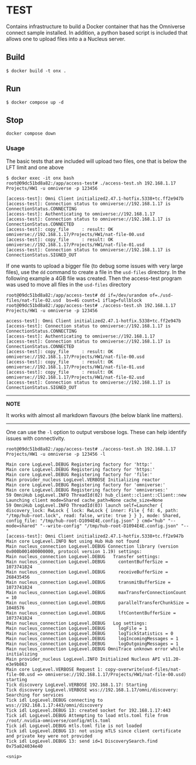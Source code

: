 # TEST
Contains infrastructure to build a Docker container that has the Omniverse connect sample installed. In addition, a python based script is included that allows one to upload files into a a Nucleus server.


## Build
```
$ docker build -t onx .
```

## Run
```
$ docker compose up -d
```

## Stop
```
docker compose down
```

### Usage
The basic tests that are included will upload two files, one that is below the LFT limit and one above
```
$ docker exec -it onx bash
root@09dc51bd8a82:/app/access-test# ./access-test.sh 192.168.1.17 Projects/HW1 -u omniverse -p 123456
```
```
[access-test]: Omni Client initialized2.47.1-hotfix.5338+tc.ff2e947b
[access-test]: Connection status to omniverse://192.168.1.17 is ConnectionStatus.CONNECTING
[access-test]: Authenticating to omniverse://192.168.1.17
[access-test]: Connection status to omniverse://192.168.1.17 is ConnectionStatus.CONNECTED
[access-test]: copy_file     : result: OK                   omniverse://192.168.1.17/Projects/HW1/nat-file-00.usd 
[access-test]: copy_file     : result: OK                   omniverse://192.168.1.17/Projects/HW1/nat-file-01.usd 
[access-test]: Connection status to omniverse://192.168.1.17 is ConnectionStatus.SIGNED_OUT
```
If one wants to upload a bigger file (to debug some issues with very large files), use the ```dd``` command to create a file in the ```usd-files``` directory. In the following example a 4GB file was created. Then the access-test program was used to move all files in the ```usd-files``` directory
```
root@09dc51bd8a82:/app/access-test# dd if=/dev/urandom of=./usd-files/nat-file-02.usd  bs=4G count=1 iflag=fullblock
root@09dc51bd8a82:/app/access-test# ./access-test.sh 192.168.1.17 Projects/HW1 -u omniverse -p 123456
```
```
access-test]: Omni Client initialized2.47.1-hotfix.5338+tc.ff2e947b
[access-test]: Connection status to omniverse://192.168.1.17 is ConnectionStatus.CONNECTING
[access-test]: Authenticating to omniverse://192.168.1.17
[access-test]: Connection status to omniverse://192.168.1.17 is ConnectionStatus.CONNECTED
[access-test]: copy_file     : result: OK                   omniverse://192.168.1.17/Projects/HW1/nat-file-00.usd 
[access-test]: copy_file     : result: OK                   omniverse://192.168.1.17/Projects/HW1/nat-file-01.usd 
[access-test]: copy_file     : result: OK                   omniverse://192.168.1.17/Projects/HW1/nat-file-02.usd 
[access-test]: Connection status to omniverse://192.168.1.17 is ConnectionStatus.SIGNED_OUT
```
---
**NOTE**

It works with almost all markdown flavours (the below blank line matters).

---


One can use the ```-l``` option to output versbose logs. These can help identify issues with connectivity.
```
root@09dc51bd8a82:/app/access-test# ./access-test.sh 192.168.1.17 Projects/HW1 -u omniverse -p 123456 -l
```
```
Main core LogLevel.DEBUG Registering factory for 'http:'
Main core LogLevel.DEBUG Registering factory for 'https:'
Main core LogLevel.DEBUG Registering factory for 'file:'
Main provider_nucleus LogLevel.VERBOSE Initializing reactor
Main core LogLevel.DEBUG Registering factory for 'omniverse:'
Main core LogLevel.DEBUG Registering factory for 'omniverses:'
59 OmniHub LogLevel.INFO ThreadId(02) hub_client::client::Client::new Launching client mode=Shared cache_path=None cache_size=None
59 OmniHub LogLevel.INFO ThreadId(03) launch self=Launcher { discovery_lock: RwLock { lock: RwLock { inner: File { fd: 6, path: "/tmp/hub-root.lock", read: false, write: true } } }, mode: Shared, config_file: "/tmp/hub-root-D1094E4E.config.json" } cmd="hub" "--mode=shared" "--write-config" "/tmp/hub-root-D1094E4E.config.json" "--"
[access-test]: Omni Client initialized2.47.1-hotfix.5338+tc.ff2e947b
Main core LogLevel.INFO Not using Hub Hub not found
Main nucleus_connection LogLevel.DEBUG Connection library (version 0x000b001400000000, protocol version 1.19) settings:
Main nucleus_connection LogLevel.DEBUG   Transfer settings:
Main nucleus_connection LogLevel.DEBUG     contentBufferSize = 1073741824
Main nucleus_connection LogLevel.DEBUG     receiveBufferSize = 268435456
Main nucleus_connection LogLevel.DEBUG     transmitBufferSize = 1073741824
Main nucleus_connection LogLevel.DEBUG     maxTransferConnectionCount = 10
Main nucleus_connection LogLevel.DEBUG     parallelTransferChunkSize = 1048576
Main nucleus_connection LogLevel.DEBUG     lftContentBufferSize = 1073741824
Main nucleus_connection LogLevel.DEBUG   Log settings:
Main nucleus_connection LogLevel.DEBUG     logFile = 1
Main nucleus_connection LogLevel.DEBUG     logTickStatistics = 0
Main nucleus_connection LogLevel.DEBUG     logIncomingMessages = 1
Main nucleus_connection LogLevel.DEBUG     logOutgoingMessages = 1
Main nucleus_connection LogLevel.DEBUG OmniTrace unknown error while initializing
Main provider_nucleus LogLevel.INFO Initialized Nucleus API v11.20-e3e9b863
Main core LogLevel.VERBOSE Request 1: copy-overwrite(usd-files/nat-file-00.usd => omniverse://192.168.1.17/Projects/HW1/nat-file-00.usd) starting
Tick discovery LogLevel.VERBOSE 192.168.1.17: Starting
Tick discovery LogLevel.VERBOSE wss://192.168.1.17/omni/discovery: Searching for services
Tick idl LogLevel.DEBUG connecting to wss://192.168.1.17:443/omni/discovery
Tick idl LogLevel.DEBUG 13: created socket for 192.168.1.17:443
Tick idl LogLevel.DEBUG Attempting to load mtls.toml file from /root/.nvidia-omniverse/config/mtls.toml
Tick idl LogLevel.DEBUG mtls.toml file is not loaded
Tick idl LogLevel.DEBUG 13: not using mTLS since client certificate and private key were not provided
Tick idl LogLevel.DEBUG 13: send id=1 DiscoverySearch.find 0x75a824034e40

<snip>
```










